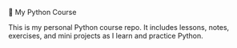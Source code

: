 🐍 My Python Course

This is my personal Python course repo. 
It includes lessons, notes, exercises, and mini projects as I learn and practice Python.
